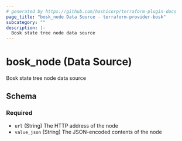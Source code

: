 ```yaml
---
# generated by https://github.com/hashicorp/terraform-plugin-docs
page_title: "bosk_node Data Source - terraform-provider-bosk"
subcategory: ""
description: |-
  Bosk state tree node data source
---
```


# bosk_node (Data Source)

Bosk state tree node data source



<!-- schema generated by tfplugindocs -->
## Schema

### Required

- `url` (String) The HTTP address of the node
- `value_json` (String) The JSON-encoded contents of the node
